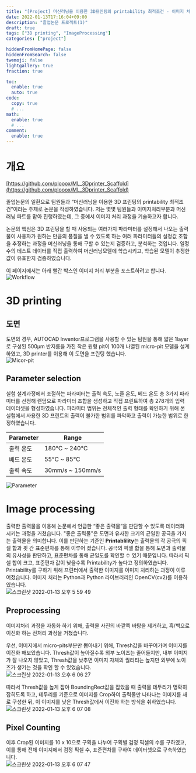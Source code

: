 ```yaml
---
title: "[Project] 머신러닝을 이용한 3D프린팅의 printability 최적조건 - 이미지 처리"
date: 2022-01-13T17:16:04+09:00
description: "졸업논문 프로젝트(1)"
draft: true
tags: ["3D printing", "ImageProcessing"]
categories: ["project"]

hiddenFromHomePage: false
hiddenFromSearch: false
twemoji: false
lightgallery: true
fraction: true

toc:
  enable: true
  auto: true
code:
  copy: true
  # ...
math:
  enable: true
  # ...
comment:
  enable: true
---
```

<!--more-->

#  개요
[https://github.com/plooox/ML_3Dprinter_Scaffold](https://github.com/plooox/ML_3Dprinter_Scaffold)  

졸업논문의 일환으로 팀원들과 “머신러닝을 이용한 3D 프린팅의 printability 최적조건”이라는 주제로 논문을 작성하였습니다. 저는 몇몇 팀원들과 이미지처리부분과 머신러닝 파트를 맡아 진행하였는데, 그 중에서 이미지 처리 과정을 기술하고자 합니다.

논문의 핵심은 3D 프린팅을 할 때 사용되는 여러가지 파라미터를 설정해서 나오는 출력물이 사용자가 원하는 만큼의 품질을 낼 수 있도록 하는 여러 파라미터들의 설정값 조합을 추정하는 과정을 머신러닝을 통해 구할 수 있는지 검증하고, 분석하는 것입니다. 일정 수의 테스트 데이터를 직접 출력하여 머신러닝모델에 학습시키고, 학습된 모델이 추정한 값이 유효한지 검증하였습니다.

이 페이지에서는 아래 빨간 박스인 이미지 처리 부분을 포스트하려고 합니다.
![Workflow](https://user-images.githubusercontent.com/82520143/149294476-24cf9dd4-9f8b-46a0-8c98-7e64c24ddd3d.png)

# 3D printing
## 도면
도면의 경우, AUTOCAD Inventor프로그램을 사용할 수 있는 팀원을 통해 얇은 1layer로 구성된 500μm 반지름을 가진 작은 원형 pit이 100개 나열된 micro-pit 모델을 설계하였고, 3D printer를 이용해 이 도면을 프린팅 했습니다.   
![Micor-pit](https://user-images.githubusercontent.com/82520143/149294814-febdcfc0-c128-4f82-85cb-5903dd69a240.png)

## Parameter selection
실험 설계과정에서 조절하는 파라미터는 출력 속도, 노즐 온도, 베드 온도 총 3가지 파라미터를 선정해 랜덤으로 파라미터 조합을 생성하고 직접 프린트하여 총 278개의 입력 데이터셋을 형성하였습니다. 파라미터 범위는 전체적인 출력 형태를 확인하기 위해 본 실험에서 사용한 3D 프린트의 출력이 불가한 범위를 파악하고 출력이 가능한 범위로 한정하였습니다.

|Parameter|Range|
|------|---|
|출력 온도|180℃ ~ 240℃|
|베드 온도|55℃ ~ 85℃|
|출력 속도|30mm/s ~ 150mm/s|

![Parameter](https://user-images.githubusercontent.com/82520143/149295431-99ece7be-04c9-46e8-914d-35c8572553c4.png)

# Image processing
출력한 출력물을 이용해 논문에서 언급한 “좋은 출력물”을 판단할 수 있도록 데이터화 시키는 과정을 거쳤습니다. "좋은 출력물"은 도면과 유사한 크기의 균일한 공극을 가지는 출력물을 의미합니다. 이를 판단하는 기준인 **Printablility**는 출력물의 각 공극의 픽셀 합과 핏 간 표준편차를 통해 이루어 졌습니다. 공극의 픽셀 합을 통해 도면과 출력물의 유사성을 판단하고, 표준편차를 통해 균일도를 확인할 수 있기 때문입니다. 따라서 픽셀 합이 크고, 표준편차 값이 낮을수록 Printability가 높다고 정의하였습니다. Printability를 구하기 위해 프린터에서 출력한 이미지를 이미지 처리하는 과정이 이루어졌습니다. 이미지 처리는 Python과 Python 라이브러리인 OpenCV(cv2)를 이용하였습니다.  
![스크린샷 2022-01-13 오후 5 59 49](https://user-images.githubusercontent.com/82520143/149298519-8a35f32e-feb8-4819-aa2a-71a46dfcc5b7.png)

## Preprocessing

이미지처리 과정을 자동화 하기 위해, 출력물 사진의 바깥쪽 바탕을 제거하고, 흑/백으로 이진화 하는 전처리 과정을 거쳤습니다.  
  
우선, 이미지에서 micro-pits부분만 뽑아내기 위해, Thresh값을 바꾸어가며 이미지를 이진화 해보았습니다. Thresh값이 높아질수록 외부 노이즈는 줄어들지만, 내부 이미지가 잘 나오지 않았고, Thresh값을 낮추면 이미지 자체의 퀄리티는 높지만 외부에 노이즈가 생기는 것을 확인 할 수 있었습니다.  
![스크린샷 2022-01-13 오후 6 06 27](https://user-images.githubusercontent.com/82520143/149299453-808f782d-2255-46ed-be9b-11e16bd6b292.png) 

따라서 Thresh값을 높게 잡아 BoundingRect값을 잡았을 때 출력물 테두리가 명확히 잡히도록 하고, 테두리를 기준으로 이미지를 Crop하여 출력물만 나타나는 이미지를 새로 구성한 뒤, 이 이미지를 낮은 Thresh값에서 이진화 하는 방식을 취하였습니다.  
![스크린샷 2022-01-13 오후 6 07 08](https://user-images.githubusercontent.com/82520143/149299562-ae4429bc-72f6-4ba0-baa2-0258e744f502.png)

## Pixel Counting
이후 Crop된 이미지를 10 x 10으로 구획을 나누어 구획별 검정 픽셀의 수를 구하였고, 이를 통해 전체 이미지에서 검정 픽셀 수, 표준편차를 구하여 데이터셋으로 구축하였습니다.  
![스크린샷 2022-01-13 오후 6 07 47](https://user-images.githubusercontent.com/82520143/149299654-d799fdbe-da24-40fe-bc86-37350823c951.png)  

